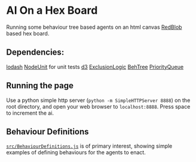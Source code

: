 # AI On a Hex Board

Running some behaviour tree based agents on an html canvas [RedBlob](http://www.redblobgames.com/grids/hexagons/)
based hex board.

## Dependencies:
[lodash](https://lodash.com/)
[NodeUnit](https://github.com/caolan/nodeunit) for unit tests
[d3](https://d3js.org)
[ExclusionLogic](https://github.com/jgrey4296/exclusionLogic)
[BehTree](https://github.com/jgrey4296/behTree)
[PriorityQueue](https://github.com/jgrey4296/priorityQueue.js)

## Running the page
Use a python simple http server (`python -m SimpleHTTPServer 8888`) on the root directory, and open your web browser to `localhost:8888`. Press space to increment the ai.

## Behaviour Definitions
[`src/BehaviourDefinitions.js`](https://github.com/jgrey4296/aiOnHexBoard/blob/master/src/BehaviourDefinitions.js) is of primary interest, showing simple examples of defining behaviours for the agents to enact.
